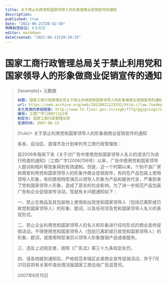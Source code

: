 ```yaml
---
title: 关于禁止利用党和国家领导人的形象做商业促销宣传的通知
description:
published: true
date: "2022-06-21T20:42:50"
特殊标签标记: #无标签
editor: markdown
dateCreated: "2022-06-21T20:39:35"
---
```


# 国家工商行政管理总局关于禁止利用党和国家领导人的形象做商业促销宣传的通知

> [!example]+ 元数据
>
> ```YAML
> 标题: 国家工商行政管理总局关于禁止利用党和国家领导人的形象做商业促销宣传的通知
> url: https://web.archive.org/web/20220621123332/http://law.foodmate.net/show-187062.html
> 永久失效的原始链接: http://www.fz.fjaic.gov.cn/xxgk/flfg/ggjg/xzgz/201411/t20141118_177401.htm
> 编号: 工商广字[2007]122号
> 制定方: 国家工商行政管理总局
> 生效时间: 2007-06-15
> ```

> [!rule]+ 关于禁止利用党和国家领导人的形象做商业促销宣传的通知
>
> 各省、自治区、直辖市及计划单列市工商行政管理局：
> 
> 自2006年我局下发《关于对广告中使用党和国家领导人名义的违法行为进行检查的通知》（工商广字[2006]156号）以来，广告中使用党和国家领导人题词和相片等现象得到有效遏制。但是，近一个时期以来，个别不良厂家和商家利用党和国家领导人的形象作商业促销宣传，有的在产品包装上使用领导人形象，有的使用特型演员以领导人形象为产品和服务代言，严重损害了党和国家领导人形象，造成了恶劣的社会影响。为了进一步规范产品包装广告和企业促销宣传活动，现就有关问题通知如下：
>
> 一、禁止在商品及其包装物上使用和出现党和国家领导人（包括已离职或已故党和国家领导人）的形象、题词，以及任何涉及党和国家领导人名义的表现形式。
>
> 二、禁止企业利用党和国家领导人的名义和形象进行任何形式的商业宣传促销活动，不得使用党和国家领导人（包括已离职或已故党和国家领导人）的形象、题词，或使用特型演员以领导人形象推销产品或者服务。
>
> 三、违反上述规定者，按照《广告法》第三十九条规定处罚。
>
> 四、请各地接到通知后，严格规范本辖区此类商业宣传促销活动，并于7月31日前将有关案件查处情况报国家工商总局广告监管司。
>
> 2007年6月15日
